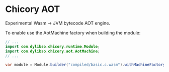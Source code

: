 # Chicory AOT

Experimental Wasm -> JVM bytecode AOT engine.

To enable use the AotMachine factory when building the module:

<!--
```java
//DEPS com.dylibso.chicory:wasm-corpus:999-SNAPSHOT
//DEPS com.dylibso.chicory:aot:999-SNAPSHOT
```
-->

```java
// ...
import com.dylibso.chicory.runtime.Module;
import com.dylibso.chicory.aot.AotMachine;
// ...

var module = Module.builder("compiled/basic.c.wasm").withMachineFactory(AotMachine::new).build();
```
